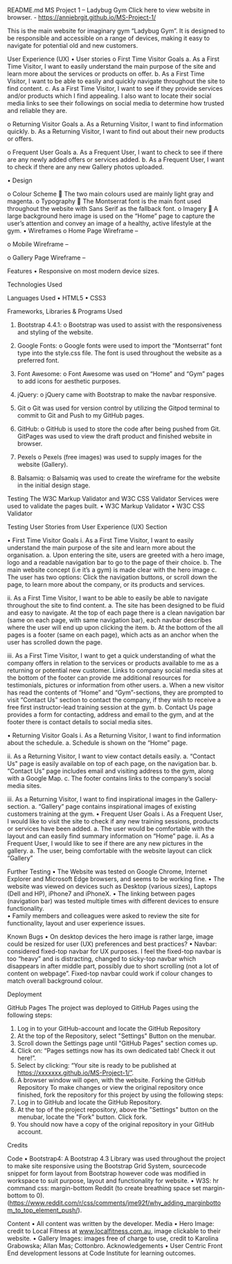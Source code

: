  README.md
MS Project 1 – Ladybug Gym
Click here to view website in browser. - https://anniebrgit.github.io/MS-Project-1/

This is the main website for imaginary gym “Ladybug Gym”. It is designed to be responsible and accessible on a range of devices, making it easy to navigate for potential old and new customers.

User Experience (UX)
•	User stories
o	First Time Visitor Goals
a.	As a First Time Visitor, I want to easily understand the main purpose of the site and learn more about the services or products on offer.
b.	As a First Time Visitor, I want to be able to easily and quickly navigate throughout the site to find content.
c.	As a First Time Visitor, I want to see if they provide services and/or products which I find appealing. I also want to locate their social media links to see their followings on social media to determine how trusted and reliable they are.

o	Returning Visitor Goals
a.	As a Returning Visitor, I want to find information quickly.
b.	As a Returning Visitor, I want to find out about their new products or offers.

o	Frequent User Goals
a.	As a Frequent User, I want to check to see if there are any newly added offers or services added.
b.	As a Frequent User, I want to check if there are any new Gallery photos uploaded.

•	Design

o	Colour Scheme
	The two main colours used are mainly light gray and magenta.
o	Typography
	The Montserrat font is the main font used throughout the website with Sans Serif as the fallback font.
o	Imagery
	 A large background hero image is used on the “Home” page to capture the user’s attention and convey an image of a healthy, active lifestyle at the gym.
•	Wireframes
o	Home Page Wireframe – 

o	Mobile Wireframe – 

o	Gallery Page Wireframe –                             
 
Features
•	Responsive on most modern device sizes.

Technologies Used

Languages Used
•	HTML5
•	CSS3

Frameworks, Libraries & Programs Used
1.	Bootstrap 4.4.1:
o	Bootstrap was used to assist with the responsiveness and styling of the website.

2.	Google Fonts:
o	Google fonts were used to import the “Montserrat” font type into the style.css file. The font is used throughout the website as a preferred font. 

3.	Font Awesome:
o	Font Awesome was used on “Home” and “Gym” pages to add icons for aesthetic purposes. 

4.	jQuery:
o	jQuery came with Bootstrap to make the navbar responsive.

5.	Git
o	Git was used for version control by utilizing the Gitpod terminal to commit to Git and Push to my GitHub pages.

6.	GitHub:
o	GitHub is used to store the code after being pushed from Git. GitPages was used to view the draft product and finished website in browser.

7.	Pexels
o	Pexels (free images) was used to supply images for the website (Gallery).

8.	Balsamiq:
o	Balsamiq was used to create the wireframe for the website in the initial design stage.

Testing
The W3C Markup Validator and W3C CSS Validator Services were used to validate the pages built. 
•	W3C Markup Validator 
•	W3C CSS Validator 

Testing User Stories from User Experience (UX) Section

•	First Time Visitor Goals
i.	As a First Time Visitor, I want to easily understand the main purpose of the site and learn more about the organisation.
a.	Upon entering the site, users are greeted with a hero image, logo and a readable navigation bar to go to the page of their choice. 
b.	The main website concept (i.e it’s a gym) is made clear with the hero image
c.	The user has two options: Click the navigation buttons, or scroll down the page, to learn more about the company, or its products and services.

ii.	As a First Time Visitor, I want to be able to easily be able to navigate throughout the site to find content.
a.	The site has been designed to be fluid and easy to navigate. At the top of each page there is a clean navigation bar (same on each page, with same navigation bar), each navbar describes where the user will end up upon clicking the item.
b.	At the bottom of the all pages is a footer (same on each page), which acts as an anchor when the user has scrolled down the page. 

iii.	As a First Time Visitor, I want to get a quick understanding of what the company offers in relation to the services or products available to me as a returning or potential new customer. Links to company social media sites at the bottom of the footer can provide me additional resources for testimonials, pictures or information from other users. 
a.	When a new visitor has read the contents of “Home” and “Gym”-sections, they are prompted to visit “Contact Us” section to contact the company, if they wish to receive a free first instructor-lead training session at the gym. 
b.	Contact Us page provides a form for contacting, address and email to the gym, and at the footer there is contact details to social media sites. 

•	Returning Visitor Goals
i.	As a Returning Visitor, I want to find information about the schedule. 
a.	Schedule is shown on the “Home” page.

ii.	As a Returning Visitor, I want to view contact details easily.
a.	“Contact Us" page is easily available on top of each page, on the navigation bar.
b.	“Contact Us” page includes email and visiting address to the gym, along with a Google Map. 
c.	The footer contains links to the company’s social media sites.

iii.	As a Returning Visitor, I want to find inspirational images in the Gallery-section.
a.	“Gallery” page contains inspirational images of existing customers training at the gym.
•	Frequent User Goals
i.	As a Frequent User, I would like to visit the site to check if any new training sessions, products or services have been added. 
a.	The user would be comfortable with the layout and can easily find summary information on “Home” page. 
ii.	As a Frequent User, I would like to see if there are any new pictures in the gallery.
a.	The user, being comfortable with the website layout can click “Gallery”

Further Testing
•	The Website was tested on Google Chrome, Internet Explorer and Microsoft Edge browsers, and seems to be working fine.
•	The website was viewed on devices such as Desktop (various sizes), Laptops (Dell and HP), iPhone7 and iPhoneX.
•	The linking between pages (navigation bar) was tested multiple times with different devices to ensure functionality.  
•	Family members and colleagues were asked to review the site for functionality, layout and user experience issues.

Known Bugs
•	On desktop devices the hero image is rather large, image could be resized for user (UX) preferences and best practices? 
•	Navbar: considered fixed-top navbar for UX purposes. I feel the fixed-top navbar is too “heavy” and is distracting, changed to sicky-top navbar which disappears in after middle part, possibly due to short scrolling (not a lot of content on webpage”. Fixed-top navbar could work if colour changes to match overall background colour. 

Deployment

GitHub Pages
The project was deployed to GitHub Pages using the following steps:
1.	Log in to your GitHub-account and locate the GitHub Repository
2.	At the top of the Repository,  select "Settings" Button on the menubar.
3.	Scroll down the Settings page until "GitHub Pages" section comes up.
4.	Click on: “Pages settings now has its own dedicated tab! Check it out here!”.
5.	Select by clicking: “Your site is ready to be published at https://xxxxxxx.github.io/MS-Project-1/”.
6.	A browser window will open, with the website. 
Forking the GitHub Repository
To make changes or view the original repository once finished, fork the repository for this project by using the following steps:
1.	Log in to GitHub and locate the GitHub Repository.
2.	At the top of the project repository, above the "Settings" button on the menubar, locate the "Fork" button. Click fork.
3.	You should now have a copy of the original repository in your GitHub account.

Credits

Code
•	Bootstrap4: A Bootstrap 4.3 Library was used throughout the project to make site responsive using the Bootstrap Grid System, sourcecode snippet for form layout from Bootstrap however code was modified in workspace to suit purpose, layout and functionality for website.
•	W3S: hr command css: margin-bottom Reddit (to create breathing space set margin-bottom to 0). (https://www.reddit.com/r/css/comments/jme92f/why_adding_marginbottom_to_top_element_push/).

Content
•	All content was written by the developer.
Media
•	Hero Image: credit to Local Fitness at www.localfitness.com.au, image clickable to their website.
•	Gallery Images: images free of charge to use, credit to Karolina Grabowska; Allan Mas; Cottonbro.
Acknowledgements
•	User Centric Front End development lessons at Code Institute for learning outcomes. 




